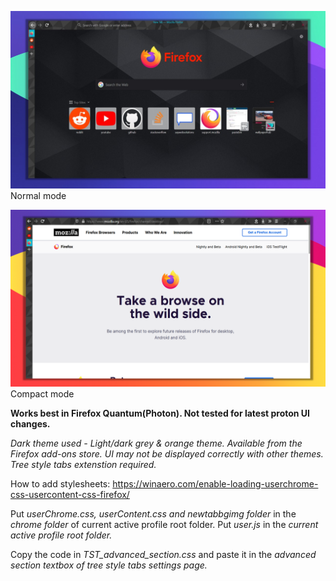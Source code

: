![screenshot](ss/normal_thintt.jpg)                                           Normal mode

![screenshot](ss/compact_webview.png)                                         Compact mode


**Works best in Firefox Quantum(Photon). Not tested for latest proton UI changes.**

_Dark theme used - Light/dark grey & orange theme. Available from the Firefox add-ons store._
_UI may not be displayed correctly with other themes._
_Tree style tabs extenstion required._

How to add stylesheets: https://winaero.com/enable-loading-userchrome-css-usercontent-css-firefox/

Put _userChrome.css, userContent.css and newtabbgimg folder_ in the _chrome folder_ of current active profile root folder. Put _user.js_ in the _current active profile root folder._

Copy the code in _TST_advanced_section.css_ and paste it in the _advanced section textbox of tree style tabs settings page._
